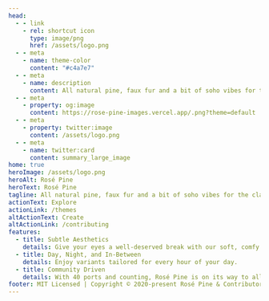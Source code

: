 ```yaml
---
head:
  - - link
    - rel: shortcut icon
      type: image/png
      href: /assets/logo.png
  - - meta
    - name: theme-color
      content: "#c4a7e7"
  - - meta
    - name: description
      content: All natural pine, faux fur and a bit of soho vibes for the classy minimalist
  - - meta
    - property: og:image
      content: https://rose-pine-images.vercel.app/.png?theme=default
  - - meta
    - property: twitter:image
      content: /assets/logo.png
  - - meta
    - name: twitter:card
      content: summary_large_image
home: true
heroImage: /assets/logo.png
heroAlt: Rosé Pine
heroText: Rosé Pine
tagline: All natural pine, faux fur and a bit of soho vibes for the classy minimalist
actionText: Explore
actionLink: /themes
altActionText: Create
altActionLink: /contributing
features:
  - title: Subtle Aesthetics
    details: Give your eyes a well-deserved break with our soft, comfy palette.
  - title: Day, Night, and In-Between
    details: Enjoy variants tailored for every hour of your day.
  - title: Community Driven
    details: With 40 ports and counting, Rosé Pine is on its way to all your favorite platforms.
footer: MIT Licensed | Copyright © 2020-present Rosé Pine & Contributors
---
```

